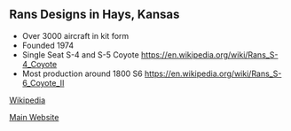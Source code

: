 ## Rans Designs in Hays, Kansas

* Over 3000 aircraft in kit form
* Founded 1974
* Single Seat S-4 and S-5 Coyote https://en.wikipedia.org/wiki/Rans_S-4_Coyote
* Most production around 1800 S6 https://en.wikipedia.org/wiki/Rans_S-6_Coyote_II

[Wikipedia](https://en.wikipedia.org/wiki/Rans_Designs)

[Main Website](https://www.rans.com/)
